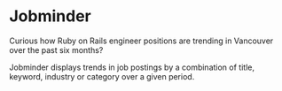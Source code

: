 # Jobminder

Curious how Ruby on Rails engineer positions are trending in Vancouver over the past six months? 

Jobminder displays trends in job postings by a combination of title, keyword, industry or category over a given period. 
